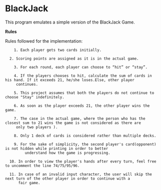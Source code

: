 # BlackJack

This program emulates a simple version of the BlackJack Game.

**Rules**

Rules followed for the implementation:

  	 	1. Each player gets two cards initially. 
      
      2. Scoring points are assigned as it is in the actual game.
      
  		3. For each round, each player can choose to “hit” or “stay”.
      
  		4. If the players chooses to hit, calculate the sum of cards in his hand. If it exceeds 21, he/she loses.Else, other player 
         continues.
      
  		5. This project assumes that both the players do not continue to choose "Stay" indefinitely.
      
  		6. As soon as the player exceeds 21, the other player wins the game.
      
  		7. The case in the actual game, where the person who has the closest sum to 21 wins the game is not considered as there are 
         only two players ).
      
  		8. Only 1 deck of cards is considered rather than multiple decks.
      
  		9. For the sake of simplicity, the second player's card(opponent) is not hidden while printing in order to better 
 		     understand how the game is progressing. 
       
      10. In order to view the player's hands after every turn, feel free to uncomment the line 74/75/95/96.
      
      11. In case of an invalid input character, the user will skip the next turn of the other player in order to continue with a 
          fair game. 
